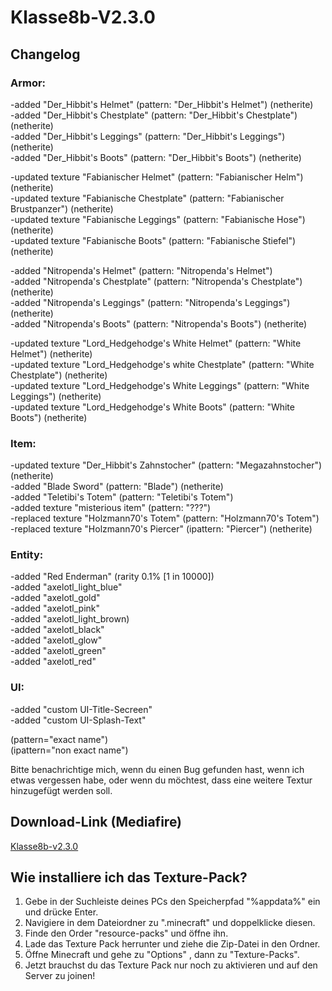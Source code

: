 # Klasse8b-V2.3.0            
                    
## Changelog               
                    
### Armor:                  
                     
-added "Der_Hibbit's Helmet" (pattern: "Der_Hibbit's Helmet") (netherite)                        
-added "Der_Hibbit's Chestplate" (pattern: "Der_Hibbit's Chestplate") (netherite)             
-added "Der_Hibbit's Leggings" (pattern: "Der_Hibbit's Leggings") (netherite)        
-added "Der_Hibbit's Boots" (pattern: "Der_Hibbit's Boots") (netherite)        
                    
-updated texture "Fabianischer Helmet" (pattern: "Fabianischer Helm") (netherite)             
-updated texture "Fabianische Chestplate" (pattern: "Fabianischer Brustpanzer") (netherite)        
-updated texture "Fabianische Leggings" (pattern: "Fabianische Hose") (netherite)              
-updated texture "Fabianische Boots" (pattern: "Fabianische Stiefel") (netherite)            
                    
-added "Nitropenda's Helmet" (pattern: "Nitropenda's Helmet")               
-added "Nitropenda's Chestplate" (pattern: "Nitropenda's Chestplate") (netherite)            
-added "Nitropenda's Leggings" (pattern: "Nitropenda's Leggings") (netherite)                
-added "Nitropenda's Boots" (pattern: "Nitropenda's Boots") (netherite)                  
                   
-updated texture "Lord_Hedgehodge's White Helmet" (pattern: "White Helmet") (netherite)                 
-updated texture "Lord_Hedgehodge's white Chestplate" (pattern: "White Chestplate") (netherite)                     
-updated texture "Lord_Hedgehodge's White Leggings" (pattern: "White Leggings") (netherite)                     
-updated texture "Lord_Hedgehodge's White Boots" (pattern: "White Boots") (netherite)                     
                     
### Item:                     
                     
-updated texture "Der_Hibbit's Zahnstocher" (pattern: "Megazahnstocher") (netherite)                     
-added "Blade Sword" (pattern: "Blade") (netherite)                     
-added "Teletibi's Totem" (pattern: "Teletibi's Totem")                     
-added texture "misterious item" (pattern: "???")                     
-replaced texture "Holzmann70's Totem" (pattern: "Holzmann70's Totem")                     
-replaced texture "Holzmann70's Piercer" (ipattern: "Piercer") (netherite)                     
                     
### Entity:                     
                     
-added "Red Enderman" (rarity 0.1% [1 in 10000])                     
-added "axelotl_light_blue"                     
-added "axelotl_gold"                     
-added "axelotl_pink"                     
-added "axelotl_light_brown)                     
-added "axelotl_black"                     
-added "axelotl_glow"                     
-added "axelotl_green"                     
-added "axelotl_red"                     
                     
### UI:                     
                     
-added "custom UI-Title-Secreen"                     
-added "custom UI-Splash-Text"                     
                     
                     
(pattern="exact name")                     
(ipattern="non exact name")                     
                     
Bitte benachrichtige mich, wenn du einen Bug gefunden hast, wenn ich etwas vergessen habe, oder wenn du möchtest, dass eine weitere Textur hinzugefügt werden soll.                     
                     
## Download-Link (Mediafire)                     
                     
[Klasse8b-v2.3.0](https://www.mediafire.com/file/7lvlwte03u33cir/klasse8b_v2.3.0.zip/file)                           
                              
## Wie installiere ich das Texture-Pack?                     
                     
1. Gebe in der Suchleiste deines PCs den Speicherpfad "%appdata%" ein und drücke Enter.                     
2. Navigiere in dem Dateiordner zu ".minecraft" und doppelklicke diesen.                         
3. Finde den Order "resource-packs" und öffne ihn.                       
4. Lade das Texture Pack herrunter und ziehe die Zip-Datei in den Ordner.                                
5. Öffne Minecraft und gehe zu "Options" , dann zu "Texture-Packs".                     
6. Jetzt brauchst du das Texture Pack nur noch zu aktivieren und auf den Server zu joinen!      

